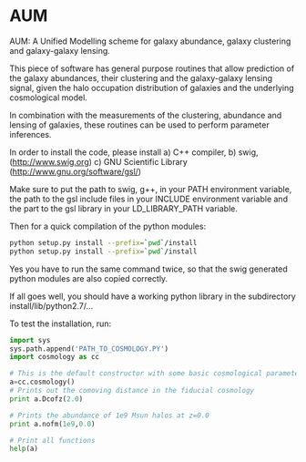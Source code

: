 AUM
===

AUM: A Unified Modelling scheme for galaxy abundance, galaxy clustering and
galaxy-galaxy lensing.


This piece of software has general purpose routines that allow prediction of
the galaxy abundances, their clustering and the galaxy-galaxy lensing signal, given the halo occupation distribution of galaxies and the underlying cosmological model. 

In combination with the measurements of the clustering, abundance and lensing
of galaxies, these routines can be used to perform parameter inferences.

In order to install the code, please install 
a) C++ compiler, 
b) swig, (http://www.swig.org)
c) GNU Scientific Library (http://www.gnu.org/software/gsl/)

Make sure to put the path to swig, g++, in your PATH environment variable, the
path to the gsl include files in your INCLUDE environment variable and the part
to the gsl library in your LD_LIBRARY_PATH variable.

Then for a quick compilation of the python modules:
```bash
python setup.py install --prefix=`pwd`/install
python setup.py install --prefix=`pwd`/install
```
Yes you have to run the same command twice, so that the swig generated python
modules are also copied correctly.

If all goes well, you should have a working python library in the subdirectory
install/lib/python2.7/...

To test the installation, run:

```python
import sys
sys.path.append('PATH_TO_COSMOLOGY.PY')
import cosmology as cc

# This is the default constructor with some basic cosmological parameters
a=cc.cosmology()
# Prints out the comoving distance in the fiducial cosmology
print a.Dcofz(2.0)

# Prints the abundance of 1e9 Msun halos at z=0.0
print a.nofm(1e9,0.0)

# Print all functions
help(a)
```

